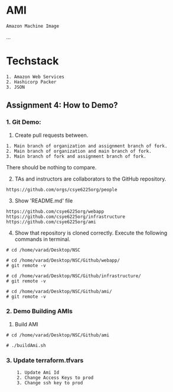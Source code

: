 # AMI 
```
Amazon Machine Image
```
...
# Techstack
```
1. Amazon Web Services
2. Hashicorp Packer
3. JSON
```

## Assignment 4: How to Demo?
### 1. Git Demo:

1. Create pull requests between.
```
1. Main branch of organization and assignment branch of fork.
2. Main branch of organization and main branch of fork.
3. Main branch of fork and assignment branch of fork.
```

There should be nothing to compare.

2.  TAs and instructors are collaborators to the GitHub repository.
```
https://github.com/orgs/csye6225org/people
```

3. Show 'README.md' file
```
https://github.com/csye6225org/webapp
https://github.com/csye6225org/infrastructure
https://github.com/csye6225org/ami
```

4. Show that repository is cloned correctly.
   Execute the following commands in terminal.
```
# cd /home/varad/Desktop/NSC

# cd /home/varad/Desktop/NSC/Github/webapp/
# git remote -v

# cd /home/varad/Desktop/NSC/Github/infrastructure/
# git remote -v

# cd /home/varad/Desktop/NSC/Github/ami/
# git remote -v
```
### 2. Demo Building AMIs

1. Build AMI

```
# cd /home/varad/Desktop/NSC/Github/ami

# ./buildAmi.sh
```

### 3. Update terraform.tfvars

```
    1. Update Ami Id
    2. Change Access Keys to prod
    3. Change ssh key to prod
```